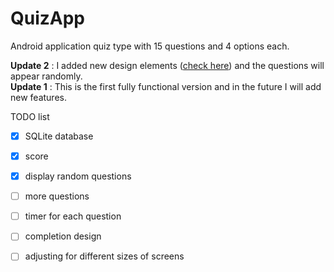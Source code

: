 # QuizApp
Android application quiz type with 15 questions and 4 options each.  

**Update 2** : I added new design elements ([check here](https://github.com/cristian-cojocaru/QuizAppAndroid/tree/master/QuizApp/Printscreens)) and the questions will appear randomly.  
**Update 1** : This is the first fully functional version and in the future I will add new features.

TODO list   
- [x] SQLite database
- [x] score
- [x] display random questions
- [ ] more questions
- [ ] timer for each question
- [ ] completion design
- [ ] adjusting for different sizes of screens

